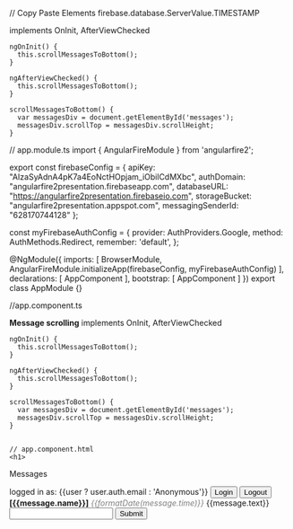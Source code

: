 // Copy Paste Elements
firebase.database.ServerValue.TIMESTAMP


implements OnInit, AfterViewChecked

    ngOnInit() {
      this.scrollMessagesToBottom();
    }

    ngAfterViewChecked() {
      this.scrollMessagesToBottom();
    }

    scrollMessagesToBottom() {
      var messagesDiv = document.getElementById('messages');
      messagesDiv.scrollTop = messagesDiv.scrollHeight;
    }






// app.module.ts
import { AngularFireModule } from 'angularfire2';

export const firebaseConfig = {
    apiKey: "AIzaSyAdnA4pK7a4EoNctHOpjam_iObilCdMXbc",
    authDomain: "angularfire2presentation.firebaseapp.com",
    databaseURL: "https://angularfire2presentation.firebaseio.com",
    storageBucket: "angularfire2presentation.appspot.com",
    messagingSenderId: "628170744128"
};

const myFirebaseAuthConfig = {
  provider: AuthProviders.Google,
  method: AuthMethods.Redirect,
  remember: 'default', 
};

@NgModule({
  imports: [
    BrowserModule,
    AngularFireModule.initializeApp(firebaseConfig, myFirebaseAuthConfig)
  ],
  declarations: [ AppComponent ],
  bootstrap: [ AppComponent ]
})
export class AppModule {}


//app.component.ts

**Message scrolling**
implements OnInit, AfterViewChecked

    ngOnInit() {
      this.scrollMessagesToBottom();
    }

    ngAfterViewChecked() {
      this.scrollMessagesToBottom();
    }

    scrollMessagesToBottom() {
      var messagesDiv = document.getElementById('messages');
      messagesDiv.scrollTop = messagesDiv.scrollHeight;
    }


    // app.component.html
    <h1>
  Messages
</h1>
<div>
  <span>logged in as: {{user ? user.auth.email : 'Anonymous'}}</span>
  <button (click)="login()">Login</button>
  <button (click)="logout()">Logout</button>
</div>

<div *ngFor="let message of messages | async">
  <span style="font-weight: bold">[{{message.name}}]</span>
  <span style="font-style: italic; color: grey">{{formatDate(message.time)}}</span>
  <span>{{message.text}}</span>
</div>
<div>
  <input [(ngModel)]="inputText">
  <button (click)="submitMessage(inputText)">Submit</button>
</div>